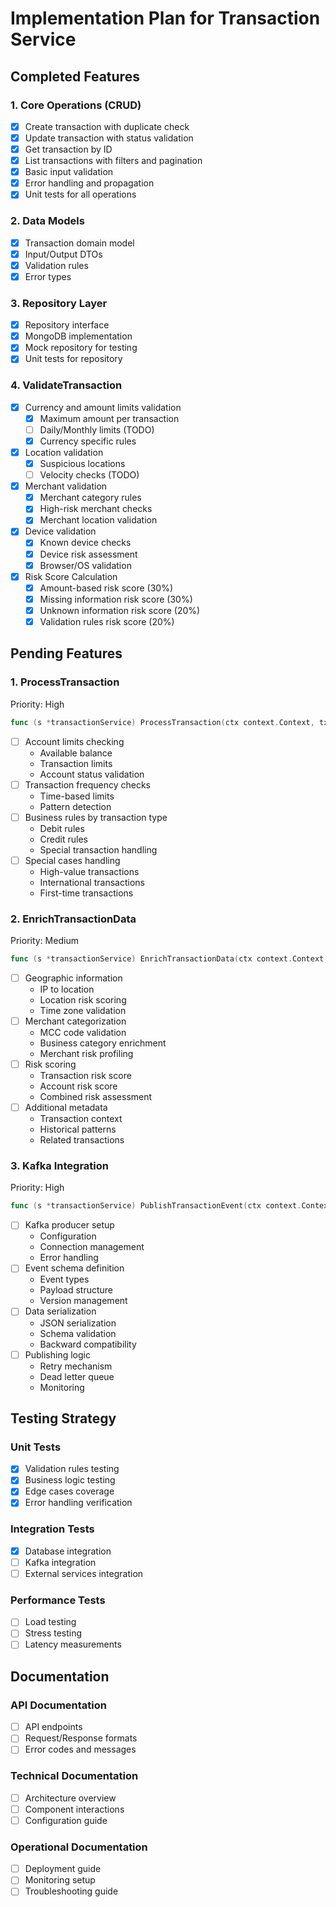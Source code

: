 # Implementation Plan for Transaction Service

## Completed Features

### 1. Core Operations (CRUD)
- [x] Create transaction with duplicate check
- [x] Update transaction with status validation
- [x] Get transaction by ID
- [x] List transactions with filters and pagination
- [x] Basic input validation
- [x] Error handling and propagation
- [x] Unit tests for all operations

### 2. Data Models
- [x] Transaction domain model
- [x] Input/Output DTOs
- [x] Validation rules
- [x] Error types

### 3. Repository Layer
- [x] Repository interface
- [x] MongoDB implementation
- [x] Mock repository for testing
- [x] Unit tests for repository

### 4. ValidateTransaction
- [x] Currency and amount limits validation
  - [x] Maximum amount per transaction
  - [ ] Daily/Monthly limits (TODO)
  - [x] Currency specific rules
- [x] Location validation
  - [x] Suspicious locations
  - [ ] Velocity checks (TODO)
- [x] Merchant validation
  - [x] Merchant category rules
  - [x] High-risk merchant checks
  - [x] Merchant location validation
- [x] Device validation
  - [x] Known device checks
  - [x] Device risk assessment
  - [x] Browser/OS validation
- [x] Risk Score Calculation
  - [x] Amount-based risk score (30%)
  - [x] Missing information risk score (30%)
  - [x] Unknown information risk score (20%)
  - [x] Validation rules risk score (20%)

## Pending Features

### 1. ProcessTransaction
Priority: High
```go
func (s *transactionService) ProcessTransaction(ctx context.Context, tx *domain.Transaction) error
```
- [ ] Account limits checking
  - Available balance
  - Transaction limits
  - Account status validation
- [ ] Transaction frequency checks
  - Time-based limits
  - Pattern detection
- [ ] Business rules by transaction type
  - Debit rules
  - Credit rules
  - Special transaction handling
- [ ] Special cases handling
  - High-value transactions
  - International transactions
  - First-time transactions

### 2. EnrichTransactionData
Priority: Medium
```go
func (s *transactionService) EnrichTransactionData(ctx context.Context, tx *domain.Transaction) error
```
- [ ] Geographic information
  - IP to location
  - Location risk scoring
  - Time zone validation
- [ ] Merchant categorization
  - MCC code validation
  - Business category enrichment
  - Merchant risk profiling
- [ ] Risk scoring
  - Transaction risk score
  - Account risk score
  - Combined risk assessment
- [ ] Additional metadata
  - Transaction context
  - Historical patterns
  - Related transactions

### 3. Kafka Integration
Priority: High
```go
func (s *transactionService) PublishTransactionEvent(ctx context.Context, tx *domain.Transaction, eventType EventType) error
```
- [ ] Kafka producer setup
  - Configuration
  - Connection management
  - Error handling
- [ ] Event schema definition
  - Event types
  - Payload structure
  - Version management
- [ ] Data serialization
  - JSON serialization
  - Schema validation
  - Backward compatibility
- [ ] Publishing logic
  - Retry mechanism
  - Dead letter queue
  - Monitoring

## Testing Strategy

### Unit Tests
- [x] Validation rules testing
- [x] Business logic testing
- [x] Edge cases coverage
- [x] Error handling verification

### Integration Tests
- [x] Database integration
- [ ] Kafka integration
- [ ] External services integration

### Performance Tests
- [ ] Load testing
- [ ] Stress testing
- [ ] Latency measurements

## Documentation

### API Documentation
- [ ] API endpoints
- [ ] Request/Response formats
- [ ] Error codes and messages

### Technical Documentation
- [ ] Architecture overview
- [ ] Component interactions
- [ ] Configuration guide

### Operational Documentation
- [ ] Deployment guide
- [ ] Monitoring setup
- [ ] Troubleshooting guide 